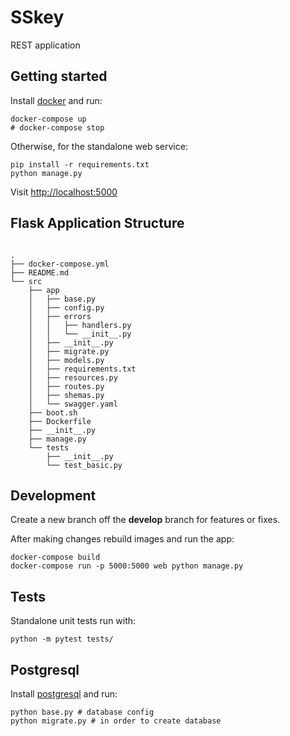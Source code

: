 # SSkey
REST application 

## Getting started

Install [docker](https://docs.docker.com/engine/installation/) and run:

```shell
docker-compose up
# docker-compose stop
```

Otherwise, for the standalone web service:

```shell
pip install -r requirements.txt
python manage.py
```

Visit [http://localhost:5000](http://localhost:5000)

## Flask Application Structure 

```

.
├── docker-compose.yml
├── README.md
└── src
    ├── app
    │   ├── base.py
    │   ├── config.py
    │   ├── errors
    │   │   ├── handlers.py
    │   │   └── __init__.py
    │   ├── __init__.py
    │   ├── migrate.py
    │   ├── models.py
    │   ├── requirements.txt
    │   ├── resources.py
    │   ├── routes.py
    │   ├── shemas.py
    │   └── swagger.yaml
    ├── boot.sh
    ├── Dockerfile
    ├── __init__.py
    ├── manage.py
    └── tests
        ├── __init__.py
        └── test_basic.py

```

## Development

Create a new branch off the **develop** branch for features or fixes.

After making changes rebuild images and run the app:

```shell
docker-compose build
docker-compose run -p 5000:5000 web python manage.py
```

## Tests

Standalone unit tests run with:

```shell
python -m pytest tests/
```

## Postgresql

Install [postgresql](https://www.postgresql.org/download/) and run:
```shell
python base.py # database config
python migrate.py # in order to create database
```

